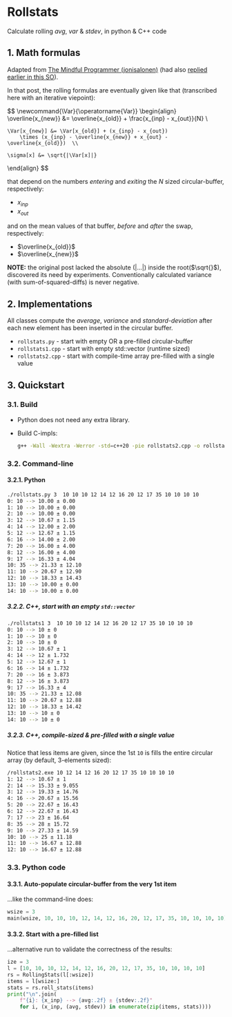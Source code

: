 # Rollstats

Calculate rolling *avg*, *var* & *stdev*, in python & C++ code

## 1. Math formulas

Adapted from [The Mindful Programmer (jonisalonen)](https://jonisalonen.com/2014/efficient-and-accurate-rolling-standard-deviation/)
(had also [replied earlier in this SO](https://stackoverflow.com/a/14638138/548792)).

In that post, the rolling formulas are eventually given like that
(transcribed here with an iterative viepoint):

$$
\newcommand{\Var}{\operatorname{Var}}
\begin{align}
    \overline{x_{new}} &= \overline{x_{old}}  + \frac{x_{inp} - x_{out}}{N}  \\

    \Var[x_{new}] &= \Var[x_{old}] + (x_{inp} - x_{out})
        \times (x_{inp} - \overline{x_{new}} + x_{out} - \overline{x_{old}})  \\

    \sigma[x] &= \sqrt{|\Var[x]|}
\end{align}
$$

that depend on the numbers *entering* and *exiting* the
$N$ sized circular-buffer, respectively:

- $x_{inp}$
- $x_{out}$

and on the mean values of that buffer, *before* and *after* the swap, respectively:

- $\overline{x_{old}}$
- $\overline{x_{new}}$

**NOTE:** the original post lacked the  absolute ($|...|$) inside the root($\sqrt{}$),
discovered its need by experiments.  Conventionally calculated variance
(with sum-of-squared-diffs) is never negative.

## 2. Implementations

All classes compute the *average*, *variance* and *standard-deviation* after
each new element has been inserted in the circular buffer.

- `rollstats.py` - start with empty OR a pre-filled circular-buffer
- `rollstats1.cpp` - start with empty std::vector (runtime sized)
- `rollstats2.cpp` - start with compile-time array pre-filled with a single value

## 3. Quickstart

### 3.1. Build
- Python does not need any extra library.
- Build C-impls:

  ```bash
  g++ -Wall -Wextra -Werror -std=c++20 -pie rollstats2.cpp -o rollstats2.exe
  ```


### 3.2. Command-line

#### 3.2.1. Python

```bash
./rollstats.py 3  10 10 10 12 14 12 16 20 12 17 35 10 10 10 10
0: 10 --> 10.00 ± 0.00
1: 10 --> 10.00 ± 0.00
2: 10 --> 10.00 ± 0.00
3: 12 --> 10.67 ± 1.15
4: 14 --> 12.00 ± 2.00
5: 12 --> 12.67 ± 1.15
6: 16 --> 14.00 ± 2.00
7: 20 --> 16.00 ± 4.00
8: 12 --> 16.00 ± 4.00
9: 17 --> 16.33 ± 4.04
10: 35 --> 21.33 ± 12.10
11: 10 --> 20.67 ± 12.90
12: 10 --> 18.33 ± 14.43
13: 10 --> 10.00 ± 0.00
14: 10 --> 10.00 ± 0.00
```

##### 3.2.2. C++, start with an empty `std::vector`

```bash
./rollstats1 3  10 10 10 12 14 12 16 20 12 17 35 10 10 10 10
0: 10 --> 10 ± 0
1: 10 --> 10 ± 0
2: 10 --> 10 ± 0
3: 12 --> 10.67 ± 1
4: 14 --> 12 ± 1.732
5: 12 --> 12.67 ± 1
6: 16 --> 14 ± 1.732
7: 20 --> 16 ± 3.873
8: 12 --> 16 ± 3.873
9: 17 --> 16.33 ± 4
10: 35 --> 21.33 ± 12.08
11: 10 --> 20.67 ± 12.88
12: 10 --> 18.33 ± 14.42
13: 10 --> 10 ± 0
14: 10 --> 10 ± 0
```

##### 3.2.3. C++, compile-sized & pre-filled with a single value

Notice that less items are given, since the 1st `10` is fills the entire
circular array (by default, 3-elements sized):

```bash
/rollstats2.exe 10 12 14 12 16 20 12 17 35 10 10 10 10
1: 12 --> 10.67 ± 1
2: 14 --> 15.33 ± 9.055
3: 12 --> 19.33 ± 14.76
4: 16 --> 20.67 ± 15.56
5: 20 --> 22.67 ± 16.43
6: 12 --> 22.67 ± 16.43
7: 17 --> 23 ± 16.64
8: 35 --> 28 ± 15.72
9: 10 --> 27.33 ± 14.59
10: 10 --> 25 ± 11.18
11: 10 --> 16.67 ± 12.88
12: 10 --> 16.67 ± 12.88
```

### 3.3. Python code

#### 3.3.1. Auto-populate circular-buffer from the very 1st item

...like the command-line does:

```python
wsize = 3
main(wsize, 10, 10, 10, 12, 14, 12, 16, 20, 12, 17, 35, 10, 10, 10, 10)
```

#### 3.3.2. Start with a pre-filled list

...alternative run to validate the correctness of the results:

```python
ize = 3
l = [10, 10, 10, 12, 14, 12, 16, 20, 12, 17, 35, 10, 10, 10, 10]
rs = RollingStats(l[:wsize])
items = l[wsize:]
stats = rs.roll_stats(items)
print("\n".join(
    f"{i}: {x_inp} --> {avg:.2f} ± {stdev:.2f}"
    for i, (x_inp, (avg, stdev)) in enumerate(zip(items, stats))))
```
